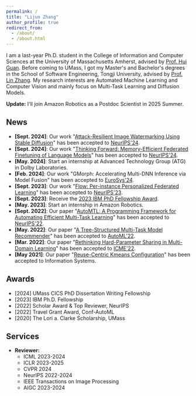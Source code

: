```yaml
---
permalink: /
title: "Lijun Zhang"
author_profile: true
redirect_from: 
  - /about/
  - /about.html
---
```


I am a last-year Ph.D. student in the College of Information and Computer Sciences at the University of Massachusetts Amherst, advised by [Prof. Hui Guan](https://guanh01.github.io/).
Before coming to UMass, I got my Master's and Bachelor's degrees in the School of Software Engineering, Tongji University, advised by [Prof. Lin Zhang](https://cslinzhang.gitee.io/home/).
My research interests are Automated Machine Learning and Computer Vision and mainly focus on Multi-Task Learning and Diffusion Models.

**Update:** I'll join Amazon Robotics as a Postdoc Scientist in 2025 Summer. 

## News
- **[Sept. 2024]**: Our work "[Attack-Resilient Image Watermarking Using Stable Diffusion](https://arxiv.org/pdf/2401.04247)" has been accepted to [NeurIPS'24](https://nips.cc/).
- **[Sept. 2024]**: Our work "[Thinking Forward: Memory-Efficient Federated Finetuning of Language Models](https://arxiv.org/pdf/2405.15551)" has been accepted to [NeurIPS'24](https://nips.cc/).
- **[May. 2024]**: Start an internship at Advanced Technology Group (ATG) in Dolby Laboratories.
- **[Feb. 2024]**: Our work "GMorph: Accelerating Multi-DNN Inference via Model Fusion" has been accepted to [EuroSys'24](https://2024.eurosys.org/).
- **[Sept. 2023]**: Our work "[Flow: Per-instance Personalized Federated Learning](https://guanh01.github.io/files/2023flow.pdf)" has been accepted to [NeurIPS'23](https://nips.cc/).
- **[Sept. 2023]**: Receive the [2023 IBM PhD Fellowship Award](https://research.ibm.com/university/awards/fellowships-awardees.html).
- **[May. 2023]**: Start an internship in Amazon Robotics.
- **[Sept. 2022]**: Our paper "[AutoMTL: A Programming Framework for Automating Efficient Multi-Task Learning](http://guanh01.github.io/files/2022automtl.pdf)" has been accepted to [NeurIPS'22](https://nips.cc/).
- **[May. 2022]**: Our paper "[A Tree-Structured Multi-Task Model Recommender](http://guanh01.github.io/files/2022automl.pdf)" has been accepted to [AutoML'22](https://automl.cc/).
- **[Mar. 2022]**: Our paper "[Rethinking Hard-Parameter Sharing in Multi-Domain Learning](http://guanh01.github.io/files/2022rethinking.pdf)" has been accepted to [ICME'22](http://2022.ieeeicme.org/).
- **[May 2021]**: Our paper "[Reuse-Centric Kmeans Configuration](https://www.sciencedirect.com/science/article/abs/pii/S0306437921000430)" has been accepted to Information Systems.

## Awards
- \[2024\] UMass CICS PhD Dissertation Writing Fellowship
- \[2023\] IBM Ph.D. Fellowship
- \[2022\] Scholar Award & Top Reviewer, NeurIPS
- \[2022\] Travel Grant Award, Conf-AutoML
- \[2020\] The Lori a. Clarke Scholarship, UMass
<!-- - Best Undergraduate & Graduate Thesis, Tongji University, Shanghai, 2016 & 2019 -->
<!-- - Outstanding Graduates in Shanghai, Education Committee, Shanghai, 2016 & 2019  -->
<!-- - National Scholarship for Graduate Students, Ministry of Education, China, 2018 -->

## Services
- **Reviewer:** 
    - ICML 2023-2024
    - ICLR 2023-2025
    - CVPR 2024
    - NeurIPS 2022-2024
    - IEEE Transactions on Image Processing
    - AIGC 2023-2024
